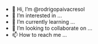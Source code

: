 - 👋 Hi, I’m @rodrigopaivacresol
- 👀 I’m interested in ...
- 🌱 I’m currently learning ...
- 💞️ I’m looking to collaborate on ...
- 📫 How to reach me ...

<!---
rodrigopaivacresol/rodrigopaivacresol is a ✨ special ✨ repository because its `README.md` (this file) appears on your GitHub profile.
You can click the Preview link to take a look at your changes.
--->
